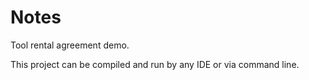 # Notes

Tool rental agreement demo.

This project can be compiled and run by any IDE or via command line.

